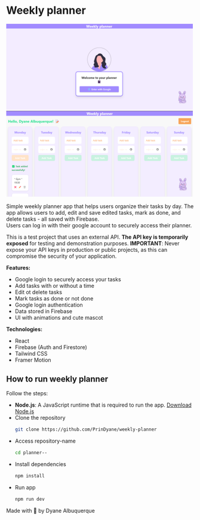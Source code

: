 # Weekly planner

<img src="src/assets/login.png" alt="Login" width="500"/>
<img src="src/assets/planner.png" alt="Login" width="500"/>


Simple weekly planner app that helps users organize their tasks by day.
The app allows users to add, edit and save edited tasks, mark as done, and delete tasks - all saved with Firebase.  
Users can log in with their google account to securely access their planner.

This is a test project that uses an external API. **The API key is temporarily exposed** for testing and demonstration purposes. 
**IMPORTANT**: Never expose your API keys in production or public projects, as this can compromise the security of your application.

**Features:**
- Google login to securely access your tasks
- Add tasks with or without a time 
- Edit ot delete tasks 
- Mark tasks as done or not done
- Google login authentication
- Data stored in Firebase
- UI with animations and cute mascot

**Technologies:**
- React
- Firebase (Auth and Firestore)
- Tailwind CSS
- Framer Motion

## How to run weekly planner

Follow the steps:

- **Node.js**: A JavaScript runtime that is required to run the app. [Download Node.js](https://nodejs.org/)
- Clone the repository
   ```bash
   git clone https://github.com/PrinDyane/weekly-planner
- Access repository-name
    ```bash
   cd planner--
- Install dependencies 
    ```bash
   npm install 
- Run app 
    ```bash
    npm run dev   
Made with 💜 by Dyane Albuquerque 
